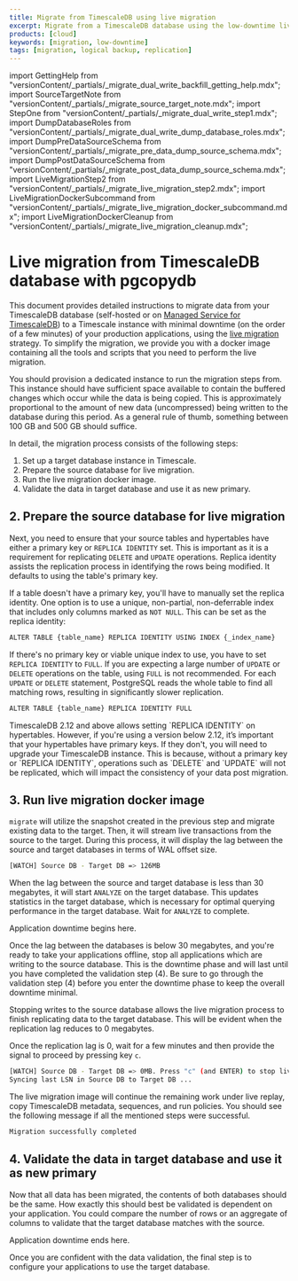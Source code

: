 ```yaml
---
title: Migrate from TimescaleDB using live migration
excerpt: Migrate from a TimescaleDB database using the low-downtime live migration method
products: [cloud]
keywords: [migration, low-downtime]
tags: [migration, logical backup, replication]
---
```


import GettingHelp from "versionContent/_partials/_migrate_dual_write_backfill_getting_help.mdx";
import SourceTargetNote from "versionContent/_partials/_migrate_source_target_note.mdx";
import StepOne from "versionContent/_partials/_migrate_dual_write_step1.mdx";
import DumpDatabaseRoles from "versionContent/_partials/_migrate_dual_write_dump_database_roles.mdx";
import DumpPreDataSourceSchema from "versionContent/_partials/_migrate_pre_data_dump_source_schema.mdx";
import DumpPostDataSourceSchema from "versionContent/_partials/_migrate_post_data_dump_source_schema.mdx";
import LiveMigrationStep2 from "versionContent/_partials/_migrate_live_migration_step2.mdx";
import LiveMigrationDockerSubcommand from "versionContent/_partials/_migrate_live_migration_docker_subcommand.mdx";
import LiveMigrationDockerCleanup from "versionContent/_partials/_migrate_live_migration_cleanup.mdx";

# Live migration from TimescaleDB database with pgcopydb

This document provides detailed instructions to migrate data from your
TimescaleDB database (self-hosted or on [Managed Service for TimescaleDB]) to a
Timescale instance with minimal downtime (on the order of a few minutes) of
your production applications, using the [live migration] strategy. To simplify
the migration, we provide you with a docker image containing all the tools and
scripts that you need to perform the live migration.

You should provision a dedicated instance to run the migration steps from.
This instance should have sufficient space available to contain the
buffered changes which occur while the data is being copied. This is
approximately proportional to the amount of new data (uncompressed) being
written to the database during this period. As a general rule of thumb,
something between 100&nbsp;GB and 500&nbsp;GB should suffice.

<SourceTargetNote />

In detail, the migration process consists of the following steps:
1. Set up a target database instance in Timescale.
1. Prepare the source database for live migration.
1. Run the live migration docker image.
1. Validate the data in target database and use it as new primary.

<GettingHelp />

<StepOne />

## 2. Prepare the source database for live migration

<LiveMigrationStep2 />

Next, you need to ensure that your source tables and hypertables have either a primary key
or `REPLICA IDENTITY` set. This is important as it is a requirement for replicating `DELETE` and
`UPDATE` operations. Replica identity assists the replication process in identifying the rows
being modified. It defaults to using the table's primary key.

If a table doesn't have a primary key, you'll have to manually set the replica identity.
One option is to use a unique, non-partial, non-deferrable index that includes only columns
marked as `NOT NULL`. This can be set as the replica identity:

```sh
ALTER TABLE {table_name} REPLICA IDENTITY USING INDEX {_index_name}
```

If there's no primary key or viable unique index to use, you have to set `REPLICA IDENTITY`
to `FULL`. If you are expecting a large number of `UPDATE` or `DELETE` operations on the table,
using `FULL` is not recommended. For each `UPDATE` or `DELETE` statement, PostgreSQL reads the
whole table to find all matching rows, resulting in significantly slower replication.

```sh
ALTER TABLE {table_name} REPLICA IDENTITY FULL
```

<Highlight type="important">
TimescaleDB 2.12 and above allows setting `REPLICA IDENTITY` on hypertables. However,
if you're using a version below 2.12, it’s important that your hypertables have primary keys.
If they don't, you will need to upgrade your TimescaleDB instance. This is because, without a
primary key or `REPLICA IDENTITY`, operations such as `DELETE` and `UPDATE` will not be replicated,
which will impact the consistency of your data post migration.
</Highlight>

## 3. Run live migration docker image

<LiveMigrationDockerSubcommand />

`migrate` will utilize the snapshot created in the previous step and migrate existing data to the
target. Then, it will stream live transactions from the source to the target. During this process,
it will display the lag between the source and target databases in terms of WAL offset size.

```sh
[WATCH] Source DB - Target DB => 126MB
```

When the lag between the source and target database is less than 30 megabytes, it will
start `ANALYZE` on the target database. This updates statistics in the target database,
which is necessary for optimal querying performance in the target database. Wait for
`ANALYZE` to complete.

<Highlight type="important">
Application downtime begins here.
</Highlight>

Once the lag between the databases is below 30 megabytes, and you're ready to
take your applications offline, stop all applications which are writing to the
source database. This is the downtime phase and will last until you have
completed the validation step (4). Be sure to go through the validation step
(4) before you enter the downtime phase to keep the overall downtime minimal.

Stopping writes to the source database allows the live migration process to
finish replicating data to the target database. This will be evident when the
replication lag reduces to 0 megabytes.

Once the replication lag is 0, wait for a few minutes and then provide the
signal to proceed by pressing key `c`.

```sh
[WATCH] Source DB - Target DB => 0MB. Press "c" (and ENTER) to stop live-replay
Syncing last LSN in Source DB to Target DB ...
```

The live migration image will continue the remaining work under live replay,
copy TimescaleDB metadata, sequences, and run policies. You should see the
following message if all the mentioned steps were successful.

```sh
Migration successfully completed
```

## 4. Validate the data in target database and use it as new primary

Now that all data has been migrated, the contents of both databases should be the
same. How exactly this should best be validated is dependent on your application.
You could compare the number of rows or an aggregate of columns to validate that
the target database matches with the source.

<Highlight type="important">
Application downtime ends here.
</Highlight>

Once you are confident with the data validation, the final step is to configure
your applications to use the target database.

<LiveMigrationDockerCleanup />

[Managed Service for TimescaleDB]: https://www.timescale.com/mst-signup/
[live migration]: https://docs.timescale.com/migrate/latest/live-migration/